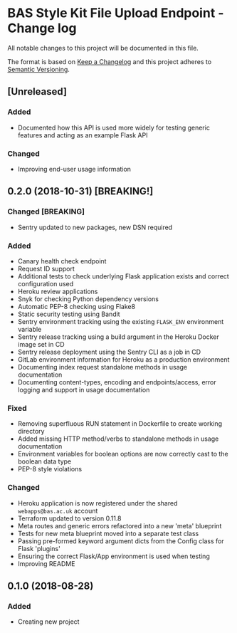 # BAS Style Kit File Upload Endpoint - Change log

All notable changes to this project will be documented in this file.

The format is based on [Keep a Changelog](http://keepachangelog.com/en/1.0.0/)
and this project adheres to [Semantic Versioning](http://semver.org/spec/v2.0.0.html).

## [Unreleased]

### Added

* Documented how this API is used more widely for testing generic features and acting as an example Flask API

### Changed

* Improving end-user usage information

## 0.2.0 (2018-10-31) [BREAKING!]

### Changed [BREAKING]

* Sentry updated to new packages, new DSN required

### Added

* Canary health check endpoint
* Request ID support
* Additional tests to check underlying Flask application exists and correct configuration used
* Heroku review applications
* Snyk for checking Python dependency versions
* Automatic PEP-8 checking using Flake8
* Static security testing using Bandit
* Sentry environment tracking using the existing `FLASK_ENV` environment variable
* Sentry release tracking using a build argument in the Heroku Docker image set in CD
* Sentry release deployment using the Sentry CLI as a job in CD
* GitLab environment information for Heroku as a production environment
* Documenting index request standalone methods in usage documentation
* Documenting content-types, encoding and endpoints/access, error logging and support in usage documentation

### Fixed

* Removing superfluous RUN statement in Dockerfile to create working directory
* Added missing HTTP method/verbs to standalone methods in usage documentation
* Environment variables for boolean options are now correctly cast to the boolean data type
* PEP-8 style violations

### Changed

* Heroku application is now registered under the shared `webapps@bas.ac.uk` account
* Terraform updated to version 0.11.8
* Meta routes and generic errors refactored into a new 'meta' blueprint
* Tests for new meta blueprint moved into a separate test class
* Passing pre-formed keyword argument dicts from the Config class for Flask 'plugins'
* Ensuring the correct Flask/App environment is used when testing
* Improving README

## 0.1.0 (2018-08-28)

### Added

* Creating new project
